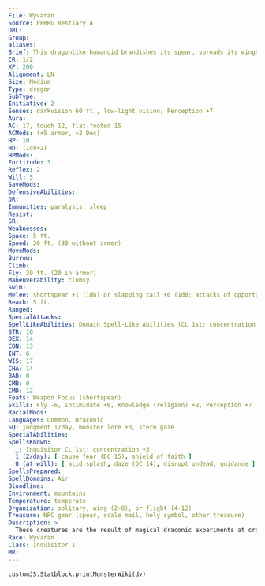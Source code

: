 ```yaml
---
File: Wyvaran
Source: PFRPG Bestiary 4
URL: 
Group: 
aliases: 
Brief: This dragonlike humanoid brandishes its spear, spreads its wings, and shows its fangs in a angry snarl.
CR: 1/2
XP: 200
Alignment: LN
Size: Medium
Type: dragon
SubType: 
Initiative: 2
Senses: darkvision 60 ft., low-light vision; Perception +7
Aura: 
AC: 17, touch 12, flat-footed 15
ACMods: (+5 armor, +2 Dex)
HP: 10
HD: (1d8+2)
HPMods: 
Fortitude: 3
Reflex: 2
Will: 5
SaveMods: 
DefensiveAbilities: 
DR: 
Immunities: paralysis, sleep
Resist: 
SR: 
Weaknesses: 
Space: 5 ft.
Speed: 20 ft. (30 without armor)
MoveMods: 
Burrow: 
Climb: 
Fly: 30 ft. (20 in armor)
Maneuverability: clumsy
Swim: 
Melee: shortspear +1 (1d6) or slapping tail +0 (1d8; attacks of opportunity only)
Reach: 5 ft.
Ranged: 
SpecialAttacks: 
SpellLikeAbilities: Domain Spell-Like Abilities (CL 1st; concentration +3)  6/day-lightning arc (1d6 electricity)
STR: 10
DEX: 14
CON: 13
INT: 6
WIS: 17
CHA: 14
BAB: 0
CMB: 0
CMD: 12
Feats: Weapon Focus (shortspear)
Skills: Fly -6, Intimidate +6, Knowledge (religion) +2, Perception +7
RacialMods: 
Languages: Common, Draconic
SQ: judgment 1/day, monster lore +3, stern gaze
SpecialAbilities: 
SpellsKnown:
  _: Inquisitor CL 1st; concentration +3
  1 (2/day): [ cause fear (DC 15), shield of faith ]
  0 (at will): [ acid splash, daze (DC 14), disrupt undead, guidance ]
SpellsPrepared: 
SpellDomains: Air
Bloodline: 
Environment: mountains
Temperature: temperate
Organization: solitary, wing (2-8), or flight (4-12)
Treasure: NPC gear (spear, scale mail, holy symbol, other treasure)
Description: >
  These creatures are the result of magical draconic experiments at crossbreeding wyverns and kobolds. Wyvarans are fiercely territorial creatures loyal to their kin and tribe, and allow no interlopers into their lands without good reason or proper tribute. Each defends its personal property, and seeks revenge on any who dare steal from it. Most evil and neutral wyvarans primarily concern themselves with expanding their territory and wealth. Many civilized races dismiss wyvarans as fast, dumb, selfish brutes. However, a creature who respects the wyvarans' rules about their property finds that they make steadfast and loyal allies. Adventuring wyvarans often view their companions as clutchmates, and are willing to take great risks to protect them.  WYVARAN CHARACTERS Wyvarans are defined by their class levels-they don't have racial Hit Dice. All wyvarans have the following racial traits.  +2 Dexterity, -2 Intelligence, +2 Wisdom: Wyvarans have a reptilian grace and a strong will, but they tend to be a little dimwitted.  Normal Speed: Wyvarans have a base speed of 30 feet.  Flight: Wyvarans have dragonlike wings that grant them a fly speed of 30 feet with clumsy maneuverability.  Slapping Tail (Ex): Wyvarans have a tail attack they can only use when making attacks of opportunity. This slapping tail attack deals 1d8 points of damage plus the wyvaran's Strength modifier.  Darkvision 60 ft.: Wyvarans can see in the dark up to 60 feet.  Low-Light Vision: Wyvarans have low-light vision.  Languages: Wyvarans speak Common and Draconic. A wyvaran with a high Intelligence score can choose from the following: Dwarven, Elven, Gnome, Goblin, and Orc.
Race: Wyvaran
Class: inquisitor 1
MR: 
---
```

```dataviewjs
customJS.Statblock.printMonsterWiki(dv)
```
